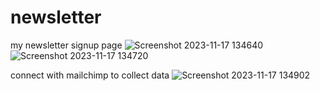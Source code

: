 # newsletter
my newsletter signup page
![Screenshot 2023-11-17 134640](https://github.com/OsamaMaher/newsletter/assets/119271600/83823b63-faee-459e-8dee-011e408543da)
![Screenshot 2023-11-17 134720](https://github.com/OsamaMaher/newsletter/assets/119271600/b1f87d90-31ca-4f46-8315-7dac6eadf0cf)

connect with mailchimp to collect data
![Screenshot 2023-11-17 134902](https://github.com/OsamaMaher/newsletter/assets/119271600/9d5bb0d9-c347-4fb1-a962-db20e8feb332)
